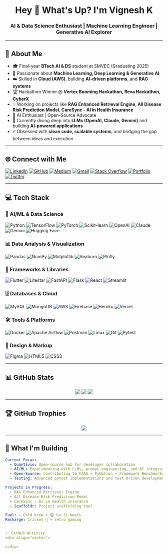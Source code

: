 <h1 align="center">Hey 👋 What's Up? I'm Vignesh K</h1>
<h3 align="center">AI & Data Science Enthusiast | Machine Learning Engineer | Generative AI Explorer</h3>

---

## 🚀 About Me  
- 🎓 Final-year **BTech AI & DS** student at SMVEC (Graduating 2025)  
- 🤖 Passionate about **Machine Learning, Deep Learning & Generative AI**  
- ☁️ Skilled in **Cloud (AWS)**, building **AI-driven platforms**, and **RAG systems**  
- 🏆 Hackathon Winner @ **Vertex Booming Hackathon, Reva Hackathon, CyberX**  
- 💡 Working on projects like **RAG Enhanced Retrieval Engine**, **All Disease Risk Prediction Model**, **CareSync - AI in Health Insurance**  
- 💼 AI Enthusiast | Open-Source Advocate
- 🔭 Currently diving deep into **LLMs (OpenAI, Claude, Gemini)** and building **AI-powered applications**
- ⚡ Obsessed with **clean code, scalable systems**, and bridging the gap between ideas and execution

---

## 🌐 Connect with Me  
[![LinkedIn](https://img.shields.io/badge/LinkedIn-%230077B5.svg?logo=linkedin&logoColor=white)](https://www.linkedin.com/in/vignesh-k-/) 
[![GitHub](https://img.shields.io/badge/GitHub-%23181717.svg?logo=github&logoColor=white)](https://github.com/VigneshKrish16) 
[![Medium](https://img.shields.io/badge/Medium-%23000000.svg?logo=medium&logoColor=white)](https://medium.com/@vigneshkrish16) 
[![Gmail](https://img.shields.io/badge/Gmail-%23D14836.svg?logo=gmail&logoColor=white)](mailto:vigneshkrishna1607@gmail.com) 
[![Stack Overflow](https://img.shields.io/badge/Stackoverflow-F58025?logo=stackoverflow&logoColor=white)](https://stackoverflow.com/users/18335030/vignesh-k) 
[![Portfolio](https://img.shields.io/badge/Portfolio-%23121011.svg?logo=vercel&logoColor=white)](https://vignesh-portfolio.com)  
[![Twitter](https://img.shields.io/twitter/follow/pythonhubdev?color=blue&label=Follow&logo=twitter&style=for-the-badge)](https://twitter.com/pythonhubdev)

---

## 💻 Tech Stack

### 🤖 AI/ML & Data Science
![Python](https://img.shields.io/badge/python-3670A0?style=for-the-badge&logo=python&logoColor=ffdd54) 
![TensorFlow](https://img.shields.io/badge/TensorFlow-%23FF6F00.svg?style=for-the-badge&logo=TensorFlow&logoColor=white) 
![PyTorch](https://img.shields.io/badge/PyTorch-%23EE4C2C.svg?style=for-the-badge&logo=PyTorch&logoColor=white) 
![Scikit-learn](https://img.shields.io/badge/scikit--learn-%23F7931E.svg?style=for-the-badge&logo=scikit-learn&logoColor=white) 
![OpenAI](https://img.shields.io/badge/OpenAI-412991?style=for-the-badge&logo=openai&logoColor=white)
![Claude](https://img.shields.io/badge/Claude-FF6B00?style=for-the-badge&logo=anthropic&logoColor=white)
![Gemini](https://img.shields.io/badge/Gemini-8E75B2?style=for-the-badge&logo=google&logoColor=white)
![Hugging Face](https://img.shields.io/badge/Hugging%20Face-FFD21E?style=for-the-badge&logo=huggingface&logoColor=black)

### 📊 Data Analysis & Visualization
![Pandas](https://img.shields.io/badge/pandas-%23150458.svg?style=for-the-badge&logo=pandas&logoColor=white) 
![NumPy](https://img.shields.io/badge/numpy-%23013243.svg?style=for-the-badge&logo=numpy&logoColor=white) 
![Matplotlib](https://img.shields.io/badge/Matplotlib-%23ffffff.svg?style=for-the-badge&logo=Matplotlib&logoColor=black) 
![Seaborn](https://img.shields.io/badge/Seaborn-%231572B6.svg?style=for-the-badge&logo=python&logoColor=white) 
![Plotly](https://img.shields.io/badge/Plotly-%233F4F75.svg?style=for-the-badge&logo=plotly&logoColor=white)

### 🚀 Frameworks & Libraries
![Flutter](https://img.shields.io/badge/Flutter-02569B.svg?&style=for-the-badge&logo=Flutter&logoColor=white)
![Litestar](https://img.shields.io/badge/Litestar-202235?style=for-the-badge&logo=litestar&logoColor=yellow)
![FastAPI](https://img.shields.io/badge/FastAPI-009688?style=for-the-badge&logo=fastapi&logoColor=white)
![Flask](https://img.shields.io/badge/Flask-000000?style=for-the-badge&logo=flask&logoColor=white)
![React](https://img.shields.io/badge/React.js-61DAFB?style=for-the-badge&logo=react&logoColor=black)
![Streamlit](https://img.shields.io/badge/Streamlit-FF4B4B.svg?style=for-the-badge&logo=streamlit&logoColor=white)

### 🗄️ Databases & Cloud
![MySQL](https://img.shields.io/badge/mysql-%2300f.svg?style=for-the-badge&logo=mysql&logoColor=white) 
![MongoDB](https://img.shields.io/badge/MongoDB-%234ea94b.svg?style=for-the-badge&logo=mongodb&logoColor=white) 
![AWS](https://img.shields.io/badge/AWS-%23FF9900.svg?style=for-the-badge&logo=amazonaws&logoColor=white)
![Firebase](https://img.shields.io/badge/firebase-%23039BE5.svg?style=for-the-badge&logo=firebase)
![Heroku](https://img.shields.io/badge/heroku-%23430098.svg?style=for-the-badge&logo=heroku&logoColor=white)
![Vercel](https://img.shields.io/badge/vercel-%23000000.svg?style=for-the-badge&logo=vercel&logoColor=white)

### 🛠️ Tools & Platforms
![Docker](https://img.shields.io/badge/Docker-2496ED?style=for-the-badge&logo=docker&logoColor=white)
![Apache Airflow](https://img.shields.io/badge/Apache%20Airflow%20-%23017CEE.svg?&style=for-the-badge&logo=Apache-Airflow&logoColor=white)
![Postman](https://img.shields.io/badge/Postman-FF6C37.svg?style=for-the-badge&logo=postman&logoColor=white)
![Linux](https://img.shields.io/badge/Linux-%23FCC624.svg?&style=for-the-badge&logo=linux&logoColor=black)
![Git](https://img.shields.io/badge/GIT-%23F05032.svg?&style=for-the-badge&logo=git&logoColor=white)
![Pytest](https://img.shields.io/badge/Pytest-0A9EDC?style=for-the-badge&logo=pytest&logoColor=white)

### 🎨 Design & Markup
![Figma](https://img.shields.io/badge/figma-%23F24E1E.svg?style=for-the-badge&logo=figma&logoColor=white)
![HTML5](https://img.shields.io/badge/html5%20-%23E34F26.svg?&style=for-the-badge&logo=html5&logoColor=white)
![CSS3](https://img.shields.io/badge/CSS3-1572B6?style=for-the-badge&logo=css3&logoColor=white)

---

## 📊 GitHub Stats

<div align="center">
  
![](https://github-readme-stats.vercel.app/api?username=VigneshKrish16&theme=dark&hide_border=false&include_all_commits=true&count_private=true)
![](https://github-readme-streak-stats.herokuapp.com/?user=VigneshKrish16&theme=dark&hide_border=false)
![](https://github-readme-stats.vercel.app/api/top-langs/?username=VigneshKrish16&theme=dark&hide_border=false&include_all_commits=true&count_private=true&layout=compact)

</div>

---

## 🏆 GitHub Trophies
<div align="center">
  
![](https://github-profile-trophy.vercel.app/?username=VigneshKrish16&theme=radical&no-frame=false&no-bg=true&margin-w=4)

</div>

---

## 🎯 What I'm Building

```yaml
Current Focus:
  - Quantivio: Open-source hub for developer collaboration
  - AI/ML: Experimenting with LLMs, prompt engineering, and AI integration
  - Open-Source: Contributing to FAAG + PyNotion + Framework Benchmarks
  - Testing: Advanced pytest implementations and test-driven development

Projects in Progress:
  - RAG Enhanced Retrieval Engine
  - All Disease Risk Prediction Model  
  - CareSync - AI in Health Insurance
  - Scaffoldr: Project scaffolding tool

Fuel: ☕️ Cold brew + 🎧 Lo-fi beats
Recharge: Cricket 🏏 + retro gaming


📈 GitHub Activity
<div align="center">

</div>
